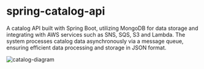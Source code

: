 # spring-catalog-api
A catalog API built with Spring Boot, utilizing MongoDB for data storage and integrating with AWS services such as SNS, SQS, S3 and Lambda. The system processes catalog data asynchronously via a message queue, ensuring efficient data processing and storage in JSON format.

![catalog-diagram](https://github.com/user-attachments/assets/ff074b11-3011-495a-ac25-e99bd87c897d)
